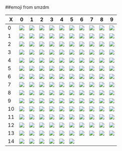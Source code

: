##emoji from smzdm

| X | 0 | 1 | 2 | 3 | 4 | 5 | 6 | 7 | 8 | 9 |
| - | - | - | - | - | - | - | - | - | - | - |
| 0 | ![](http://res.astraylinux.com/emoji/0.png) | ![](http://res.astraylinux.com/emoji/1.png) | ![](http://res.astraylinux.com/emoji/2.png) | ![](http://res.astraylinux.com/emoji/3.png) | ![](http://res.astraylinux.com/emoji/4.png) | ![](http://res.astraylinux.com/emoji/5.png) | ![](http://res.astraylinux.com/emoji/6.png) | ![](http://res.astraylinux.com/emoji/7.png) | ![](http://res.astraylinux.com/emoji/8.png) | ![](http://res.astraylinux.com/emoji/9.png) | 
| 1 | ![](http://res.astraylinux.com/emoji/10.png) | ![](http://res.astraylinux.com/emoji/11.png) | ![](http://res.astraylinux.com/emoji/12.png) | ![](http://res.astraylinux.com/emoji/13.png) | ![](http://res.astraylinux.com/emoji/14.png) | ![](http://res.astraylinux.com/emoji/15.png) | ![](http://res.astraylinux.com/emoji/16.png) | ![](http://res.astraylinux.com/emoji/17.png) | ![](http://res.astraylinux.com/emoji/18.png) | ![](http://res.astraylinux.com/emoji/19.png) | 
| 2 | ![](http://res.astraylinux.com/emoji/20.png) | ![](http://res.astraylinux.com/emoji/21.png) | ![](http://res.astraylinux.com/emoji/22.png) | ![](http://res.astraylinux.com/emoji/23.png) | ![](http://res.astraylinux.com/emoji/24.png) | ![](http://res.astraylinux.com/emoji/25.png) | ![](http://res.astraylinux.com/emoji/26.png) | ![](http://res.astraylinux.com/emoji/27.png) | ![](http://res.astraylinux.com/emoji/28.png) | ![](http://res.astraylinux.com/emoji/29.png) | 
| 3 | ![](http://res.astraylinux.com/emoji/30.png) | ![](http://res.astraylinux.com/emoji/31.png) | ![](http://res.astraylinux.com/emoji/32.png) | ![](http://res.astraylinux.com/emoji/33.png) | ![](http://res.astraylinux.com/emoji/34.png) | ![](http://res.astraylinux.com/emoji/35.png) | ![](http://res.astraylinux.com/emoji/36.png) | ![](http://res.astraylinux.com/emoji/37.png) | ![](http://res.astraylinux.com/emoji/38.png) | ![](http://res.astraylinux.com/emoji/39.png) | 
| 4 | ![](http://res.astraylinux.com/emoji/40.png) | ![](http://res.astraylinux.com/emoji/41.png) | ![](http://res.astraylinux.com/emoji/42.png) | ![](http://res.astraylinux.com/emoji/43.png) | ![](http://res.astraylinux.com/emoji/44.png) | ![](http://res.astraylinux.com/emoji/45.png) | ![](http://res.astraylinux.com/emoji/46.png) | ![](http://res.astraylinux.com/emoji/47.png) | ![](http://res.astraylinux.com/emoji/48.png) | ![](http://res.astraylinux.com/emoji/49.png) | 
| 5 | ![](http://res.astraylinux.com/emoji/50.png) | ![](http://res.astraylinux.com/emoji/51.png) | ![](http://res.astraylinux.com/emoji/52.png) | ![](http://res.astraylinux.com/emoji/53.png) | ![](http://res.astraylinux.com/emoji/54.png) | ![](http://res.astraylinux.com/emoji/55.png) | ![](http://res.astraylinux.com/emoji/56.png) | ![](http://res.astraylinux.com/emoji/57.png) | ![](http://res.astraylinux.com/emoji/58.png) | ![](http://res.astraylinux.com/emoji/59.png) | 
| 6 | ![](http://res.astraylinux.com/emoji/60.png) | ![](http://res.astraylinux.com/emoji/61.png) | ![](http://res.astraylinux.com/emoji/62.png) | ![](http://res.astraylinux.com/emoji/63.png) | ![](http://res.astraylinux.com/emoji/64.png) | ![](http://res.astraylinux.com/emoji/65.png) | ![](http://res.astraylinux.com/emoji/66.png) | ![](http://res.astraylinux.com/emoji/67.png) | ![](http://res.astraylinux.com/emoji/68.png) | ![](http://res.astraylinux.com/emoji/69.png) | 
| 7 | ![](http://res.astraylinux.com/emoji/70.png) | ![](http://res.astraylinux.com/emoji/71.png) | ![](http://res.astraylinux.com/emoji/72.png) | ![](http://res.astraylinux.com/emoji/73.png) | ![](http://res.astraylinux.com/emoji/74.png) | ![](http://res.astraylinux.com/emoji/75.png) | ![](http://res.astraylinux.com/emoji/76.png) | ![](http://res.astraylinux.com/emoji/77.png) | ![](http://res.astraylinux.com/emoji/78.png) | ![](http://res.astraylinux.com/emoji/79.png) | 
| 8 | ![](http://res.astraylinux.com/emoji/80.png) | ![](http://res.astraylinux.com/emoji/81.png) | ![](http://res.astraylinux.com/emoji/82.png) | ![](http://res.astraylinux.com/emoji/83.png) | ![](http://res.astraylinux.com/emoji/84.png) | ![](http://res.astraylinux.com/emoji/85.png) | ![](http://res.astraylinux.com/emoji/86.png) | ![](http://res.astraylinux.com/emoji/87.png) | ![](http://res.astraylinux.com/emoji/88.png) | ![](http://res.astraylinux.com/emoji/89.png) | 
| 9 | ![](http://res.astraylinux.com/emoji/90.png) | ![](http://res.astraylinux.com/emoji/91.png) | ![](http://res.astraylinux.com/emoji/92.png) | ![](http://res.astraylinux.com/emoji/93.png) | ![](http://res.astraylinux.com/emoji/94.png) | ![](http://res.astraylinux.com/emoji/95.png) | ![](http://res.astraylinux.com/emoji/96.png) | ![](http://res.astraylinux.com/emoji/97.png) | ![](http://res.astraylinux.com/emoji/98.png) | ![](http://res.astraylinux.com/emoji/99.png) | 
| 10 | ![](http://res.astraylinux.com/emoji/100.png) | ![](http://res.astraylinux.com/emoji/101.png) | ![](http://res.astraylinux.com/emoji/102.png) | ![](http://res.astraylinux.com/emoji/103.png) | ![](http://res.astraylinux.com/emoji/104.png) | ![](http://res.astraylinux.com/emoji/105.png) | ![](http://res.astraylinux.com/emoji/106.png) | ![](http://res.astraylinux.com/emoji/107.png) | ![](http://res.astraylinux.com/emoji/108.png) | ![](http://res.astraylinux.com/emoji/109.png) | 
| 11 | ![](http://res.astraylinux.com/emoji/110.png) | ![](http://res.astraylinux.com/emoji/111.png) | ![](http://res.astraylinux.com/emoji/112.png) | ![](http://res.astraylinux.com/emoji/113.png) | ![](http://res.astraylinux.com/emoji/114.png) | ![](http://res.astraylinux.com/emoji/115.png) | ![](http://res.astraylinux.com/emoji/116.png) | ![](http://res.astraylinux.com/emoji/117.png) | ![](http://res.astraylinux.com/emoji/118.png) | ![](http://res.astraylinux.com/emoji/119.png) | 
| 12 | ![](http://res.astraylinux.com/emoji/120.png) | ![](http://res.astraylinux.com/emoji/121.png) | ![](http://res.astraylinux.com/emoji/122.png) | ![](http://res.astraylinux.com/emoji/123.png) | ![](http://res.astraylinux.com/emoji/124.png) | ![](http://res.astraylinux.com/emoji/125.png) | ![](http://res.astraylinux.com/emoji/126.png) | ![](http://res.astraylinux.com/emoji/127.png) | ![](http://res.astraylinux.com/emoji/128.png) | ![](http://res.astraylinux.com/emoji/129.png) | 
| 13 | ![](http://res.astraylinux.com/emoji/130.png) | ![](http://res.astraylinux.com/emoji/131.png) | ![](http://res.astraylinux.com/emoji/132.png) | ![](http://res.astraylinux.com/emoji/133.png) | ![](http://res.astraylinux.com/emoji/134.png) | ![](http://res.astraylinux.com/emoji/135.png) | ![](http://res.astraylinux.com/emoji/136.png) | ![](http://res.astraylinux.com/emoji/137.png) | ![](http://res.astraylinux.com/emoji/138.png) | ![](http://res.astraylinux.com/emoji/139.png) | 
| 14 | ![](http://res.astraylinux.com/emoji/140.png) | ![](http://res.astraylinux.com/emoji/141.png) | ![](http://res.astraylinux.com/emoji/142.png) | ![](http://res.astraylinux.com/emoji/143.png) | ![](http://res.astraylinux.com/emoji/144.png) | ![](http://res.astraylinux.com/emoji/145.png) |
